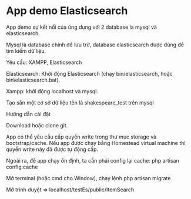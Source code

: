 # App demo Elasticsearch

App demo sự kết nối của ứng dụng với 2 database là mysql và elasticsearch.

Mysql là database chính để lưu trữ, database elasticsearch được dùng để tìm kiếm dữ liệu.

Yêu cầu: XAMPP, Elasticsearch

Elasticsearch: Khởi động Elasticsearch (chạy bin/elasticsearch, hoặc bin\elasticsearch.bat).

Xampp: khởi động localhost và mysql.

Tạo sẵn một cơ sở dữ liệu tên là shakespeare_test trên mysql

Hướng dẫn cài đặt

Download hoặc clone git.

App có thể yêu cầu cấp quyền write trong thư mục storage và bootstrap/cache. Nếu app được chạy bằng Homestead virtual machine thì quyền write này đã được tự động cấp.

Ngoài ra, để app chạy ổn định, ta cần phải config lại cache: php artisan config:cache

Mở terminal (hoặc cmd cho Window), chạy lệnh php artisan migrate

Mở trình duyệt => localhost/testEs/public/ItemSearch

